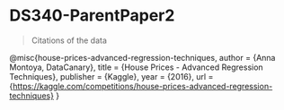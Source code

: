 # DS340-ParentPaper2
> 
> Citations of the data

@misc{house-prices-advanced-regression-techniques,
    author = {Anna Montoya, DataCanary},
    title = {House Prices - Advanced Regression Techniques},
    publisher = {Kaggle},
    year = {2016},
    url = {https://kaggle.com/competitions/house-prices-advanced-regression-techniques}
}
